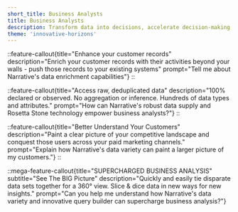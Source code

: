```yaml
---
short_title: Business Analysts
title: Business Analysts
description: Transform data into decisions, accelerate decision-making, and forge powerful data partnerships with ease.
theme: 'innovative-horizons'
---
```


::feature-callout{title="Enhance your customer records" description="Enrich your customer records with their activities beyond your walls - push those records to your existing systems" prompt="Tell me about Narrative's data enrichment capabilities"}
::

::feature-callout{title="Access raw, deduplicated data" description="100% declared or observed. No aggregation or inference. Hundreds of data types and attributes." prompt="How can Narrative's robust data supply and Rosetta Stone technology empower business analysts?"}
::

::feature-callout{title="Better Understand Your Customers" description="Paint a clear picture of your competitive landscape and conquest those users across your paid marketing channels." prompt="Explain how Narrative's data variety can paint a larger picture of my customers."}
::

::mega-feature-callout{title="SUPERCHARGED BUSINESS ANALYSIS" subtitle="See The BIG Picture" description="Quickly and easily tie disparate data sets together for a 360° view. Slice & dice data in new ways for new insights." prompt="Can you help me understand how Narrative's data variety and innovative query builder can supercharge business analysis?"}
